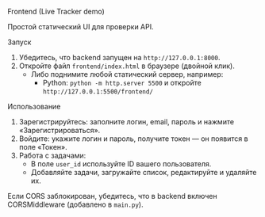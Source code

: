 Frontend (Live Tracker demo)

Простой статический UI для проверки API.

Запуск
1. Убедитесь, что backend запущен на `http://127.0.0.1:8000`.
2. Откройте файл `frontend/index.html` в браузере (двойной клик).
   - Либо поднимите любой статический сервер, например:
     - Python: `python -m http.server 5500` и откройте `http://127.0.0.1:5500/frontend/`

Использование
1. Зарегистрируйтесь: заполните логин, email, пароль и нажмите «Зарегистрироваться».
2. Войдите: укажите логин и пароль, получите токен — он появится в поле «Токен».
3. Работа с задачами:
   - В поле `user_id` используйте ID вашего пользователя.
   - Добавляйте задачи, загружайте список, редактируйте и удаляйте их.

Если CORS заблокирован, убедитесь, что в backend включен CORSMiddleware (добавлено в `main.py`).

